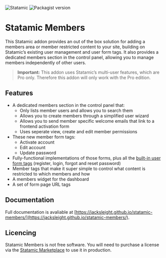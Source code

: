 <!-- statamic:hide -->

![Statamic](https://flat.badgen.net/badge/Statamic/3.2+/FF269E)
![Packagist version](https://flat.badgen.net/packagist/v/jacksleight/statamic-members)

# Statamic Members 

<!-- /statamic:hide -->

This Statamic addon provides an out of the box solution for adding a members area or member restricted content to your site, building on Statamic’s existing user management and user form tags. It also provides a dedicated members section in the control panel, allowing you to manage members independently of other users.

> **Important:** This addon uses Statamic’s multi-user features, which are Pro only. Therefore this addon will only work with the Pro edition.

## Features

* A dedicated members section in the control panel that:
	* Only lists member users and allows you to search them
	* Allows you to create members through a simplified user wizard
	* Allows you to send member specific welcome emails that link to a frontend activation form
	* Uses seperate view, create and edit member permissions
* These new member form tags:
	* Activate account
	* Edit account
	* Update password
* Fully-functional implementations of those forms, plus all the [built-in user form tags](https://statamic.dev/reference/tags) (register, login, forgot and reset password)
* Member tags that make it super simple to control what content is restricted to which members and how
* A members widget for the dashboard
* A set of form page URL tags

## Documentation

Full documentation is avaliable at [https://jacksleight.github.io/statamic-members/](https://jacksleight.github.io/statamic-members/).

<!-- statamic:hide -->

## Licencing

Statamic Members is not free software. You will need to purchase a license via the [Statamic Marketplace](https://statamic.com/addons/jacksleight/members) to use it in production.

<!-- /statamic:hide -->
